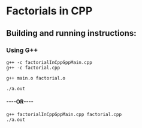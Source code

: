# Factorials in CPP

## Building and running instructions:

### Using G++

```
g++ -c factorialInCppGppMain.cpp
g++ -c factorial.cpp

g++ main.o factorial.o

./a.out

```

#### ----OR----

```
g++ factorialInCppGppMain.cpp factorial.cpp
./a.out

```

